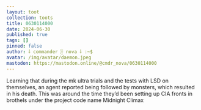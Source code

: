 ```yaml
---
layout: toot
collection: toots
title: 0630114000
date: 2024-06-30
published: true
tags: []
pinned: false
author: ⸸ commander ░ nova ⸸ :~$
avatar: /img/avatar/daemon.jpeg
mastodon: https://mastodon.online/@cmdr_nova/0630114000
---
```


Learning that during the mk ultra trials and the tests with LSD on themselves, an agent reported being followed by monsters, which resulted in his death. This was around the time they’d been setting up CIA fronts in brothels under the project code name Midnight Climax
